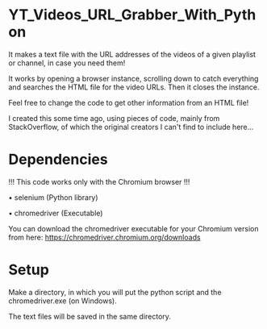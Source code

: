 # YT_Videos_URL_Grabber_With_Python
It makes a text file with the URL addresses of the videos of a given playlist or channel, in case you need them!

It works by opening a browser instance, scrolling down to catch everything and searches the HTML file for the video URLs. Then it closes the instance.

Feel free to change the code to get other information from an HTML file!

I created this some time ago, using pieces of code, mainly from StackOverflow, of which the original creators I can't find to include here...

# Dependencies
!!! This code works only with the Chromium browser !!!

• selenium (Python library)

• chromedriver (Executable)

You can download the chromedriver executable for your Chromium version from here: https://chromedriver.chromium.org/downloads

# Setup
Make a directory, in which you will put the python script and the chromedriver.exe (on Windows).

The text files will be saved in the same directory.
